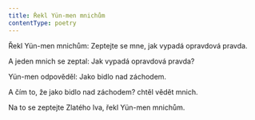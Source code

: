 ```yaml
---
title: Řekl Yün-men mnichům
contentType: poetry
---
```


<section>

Řekl Yün-men mnichům: Zeptejte se mne, jak vypadá opravdová pravda.

A jeden mnich se zeptal: Jak vypadá opravdová pravda?

Yün-men odpověděl: Jako bidlo nad záchodem.

A čím to, že jako bidlo nad záchodem? chtěl vědět mnich.

Na to se zeptejte Zlatého lva, řekl Yün-men mnichům.

</section>

